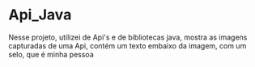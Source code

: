 # Api_Java
Nesse projeto, utilizei de Api's e de bibliotecas java, mostra as imagens capturadas de uma Api, contém um texto embaixo da imagem, com um selo, que é minha pessoa
